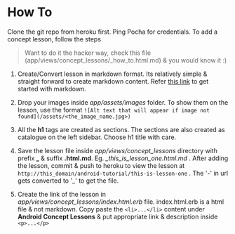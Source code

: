 # How To 

Clone the git repo from heroku first. Ping Pocha for credentials. To add a concept lesson, follow the steps

> Want to do it the hacker way, check this file (app/views/concept\_lessons/\_how\_to.html.md) & you would know it :)

1. Create/Convert lesson in markdown format. Its relatively simple & straight forward to create markdown content. Refer [this link](http://www.darkcoding.net/software/markdown-quick-reference/) to get started with markdown.

2. Drop your images inside _app/assets/images_ folder. To show them on the lesson, use the format `![Alt text that will appear if image not found](/assets/<the_image_name.jpg>)`

3. All the **h1** tags are created as sections. The sections are also created as catalogue on the left sidebar. Choose h1 title with care.

4. Save the lesson file inside *app/views/concept_lessons* directory with prefix **\_** & suffix **.html.md**. Eg. *_this_is_lesson_one.html.md* . After adding the lesson, commit & push to heroku to view the lesson at `http://this_domain/android-tutorial/this-is-lesson-one` . The '-' in url gets converted to '\_' to get the file. 

5. Create the link of the lesson in *app/views/concept_lessons/index.html.erb* file. index.html.erb is a html file & not markdown. Copy paste the `<li>...</li>` content under **Android Concept Lessons** & put appropriate link & description inside `<p>...</p>`
